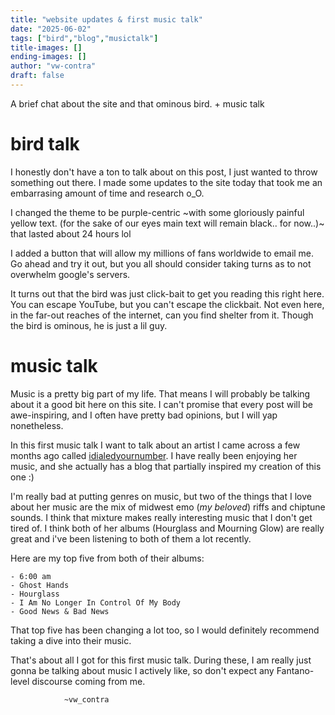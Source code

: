 ```yaml
---
title: "website updates & first music talk"
date: "2025-06-02"
tags: ["bird","blog","musictalk"]
title-images: []
ending-images: []
author: "vw-contra"
draft: false
---
```

<!-- introduction -->

A brief chat about the site and that ominous bird. + music talk

<!--more-->

# bird talk

I honestly don't have a ton to talk about on this post, I just wanted to throw something out there. I made some updates to the site today that took me an embarrasing amount of time and research o_O. 

I changed the theme to be purple-centric ~with some gloriously painful yellow text. (for the sake of our eyes main text will remain black.. for now..)~ that lasted about 24 hours lol 

I added a button that will allow my millions of fans worldwide to email me. Go ahead and try it out, but you all should consider taking turns as to not overwhelm google's servers.

It turns out that the bird was just click-bait to get you reading this right here. You can escape YouTube, but you can't escape the clickbait. Not even here, in the far-out reaches of the internet, can you find shelter from it. Though the bird is ominous, he is just a lil guy. 
<!-- rest of the content -->

# music talk

Music is a pretty big part of my life. That means I will probably be talking about it a good bit here on this site. I can't promise that every post will be awe-inspiring, and I often have pretty bad opinions, but I will yap nonetheless. 

In this first music talk I want to talk about an artist I came across a few months ago called [idialedyournumber](https://idialedyournumber.com). I have really been enjoying her music, and she actually has a blog that partially inspired my creation of this one :) 

I'm really bad at putting genres on music, but two of the things that I love about her music are the mix of midwest emo (*my beloved*) riffs and chiptune sounds. I think that mixture makes really interesting music that I don't get tired of. I think both of her albums (Hourglass and Mourning Glow) are really great and i've been listening to both of them a lot recently. 

Here are my top five from both of their albums:  
  
    - 6:00 am  
    - Ghost Hands  
    - Hourglass  
    - I Am No Longer In Control Of My Body  
    - Good News & Bad News  
      
That top five has been changing a lot too, so I would definitely recommend taking a dive into their music.  

That's about all I got for this first music talk. During these, I am really just gonna be talking about music I actively like, so don't expect any Fantano-level discourse coming from me.  
  

                ~vw_contra

